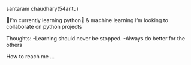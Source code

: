  santaram chaudhary(54antu)
   
 🏫I’m currently learning python🐍 & machine learning
  I’m looking to collaborate on python projects
		
  
  
  Thoughts:
		-Learning should never be stopped.
		-Always do better for the others
  
 How to reach me ...

<!---
54ntu/54ntu is a ✨ special ✨ repository because its `README.md` (this file) appears on your GitHub profile.
You can click the Preview link to take a look at your changes.
--->
